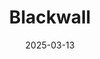 ---  
layout: startup_page  
title: "Blackwall"  
id: "blackwall.com"  
permalink: "/blackwallblackwall.com03132025/"  
website: "http://www.blackwall.com/en/home"  
funding_round: "Series B"  
funding_amount: "€45M"  
investors: "Dawn Capital, MMC"  
about: "Blackwall, formerly BotGuard, is an AI-enabled security and web infrastructure company safeguarding web ecosystems from automated threats. Its flagship product, GateKeeper, protects against emerging threats for SMBs by enhancing performance, reducing costs, and maximizing revenue for service and hosting partners."  
markets: "AI, Cybersecurity, Web Infrastructure"  
hq: "Tallinn, Harju county, Estonia"  
founded_year: "2019"  
linkedin: "https://www.linkedin.com/company/blackwall-solutions"  
twitter: ""  
instagram: ""  
facebook: ""  
crunchbase: "https://www.crunchbase.com/organization/botguard"  
pitchbook: ""  

date_display: "13-Mar-2025"  
date: "2025-03-13"

# SEO Optimization  
meta_title: "Blackwall - Series B Funding (€45M)"  
meta_description: "Blackwall, Blackwall, formerly BotGuard, is an AI-enabled security and web infrastructure company safeguarding web ecosystems from automated threats. Its flagshi..."  
meta_keywords: "Blackwall, AI, Cybersecurity, Web Infrastructure, Series B funding"  
canonical_url: "https://startup.projectstartups.com/blackwallblackwall.com03132025/"  
---